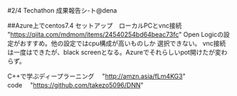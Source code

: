 
#2/4  Techathon 成果報告シ-ト@dena  

##Azure上でcentos7.4 セットアップ　ローカルPCとvnc接続　　  　　
　"https://qiita.com/mdmom/items/24540254bd64beac73fc"
Open Logicの設定がおすすめ。他の設定ではcpu構成が高いものしか
選択できない。
 vnc接続は一度はできたが、black screenとなる。Azureでそれらしいpot開けたが変わらず。

 C++で学ぶディープラーニング　 "http://amzn.asia/fLm4KG3"  
  code 　"https://github.com/takezo5096/DNN"     
